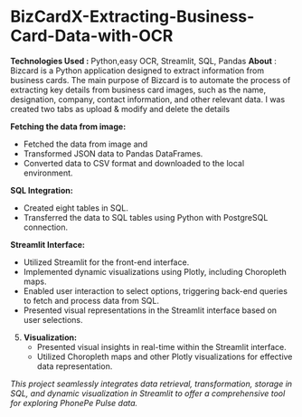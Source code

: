 # BizCardX-Extracting-Business-Card-Data-with-OCR

**Technologies Used :** Python,easy OCR, Streamlit, SQL, Pandas
**About** : Bizcard is a Python application designed to extract information from business cards.
The main purpose of Bizcard is to automate the process of extracting key details from business card images, such as the name, designation, company, contact information, and other relevant data. I was created two tabs as upload & modify and delete the details

**Fetching the data from image:**
- Fetched the data from image and 
- Transformed JSON data to Pandas DataFrames.
- Converted data to CSV format and downloaded to the local environment.

**SQL Integration:**
- Created eight tables in SQL.
- Transferred the data to SQL tables using Python with PostgreSQL connection.

**Streamlit Interface:**
- Utilized Streamlit for the front-end interface.
- Implemented dynamic visualizations using Plotly, including Choropleth maps.
- Enabled user interaction to select options, triggering back-end queries to fetch and process data from SQL.
- Presented visual representations in the Streamlit interface based on user selections.

5. **Visualization:**
   - Presented visual insights in real-time within the Streamlit interface.
   - Utilized Choropleth maps and other Plotly visualizations for effective data representation.

*This project seamlessly integrates data retrieval, transformation, storage in SQL, and dynamic visualization in Streamlit to offer a comprehensive tool for exploring PhonePe Pulse data.*
    
